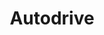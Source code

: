 ---
title: "Autodrive"
url: /ciudad-autonoma-de-buenos-aires/autodrive-avenida-cordoba/
shop: Autohaus
---